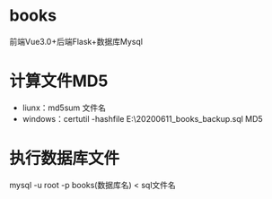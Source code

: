 # books
前端Vue3.0+后端Flask+数据库Mysql

# 计算文件MD5
- liunx：md5sum 文件名
- windows：certutil -hashfile E:\20200611_books_backup.sql MD5

# 执行数据库文件
mysql -u root -p books(数据库名) < sql文件名
